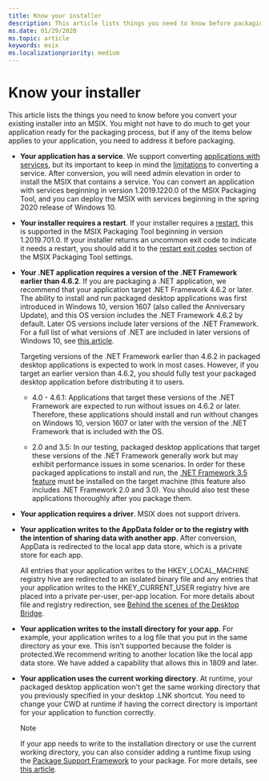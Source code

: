 ```yaml
---
title: Know your installer
description: This article lists things you need to know before packaging your desktop application. You may not need to do much to get your app ready for the packaging process.
ms.date: 01/29/2020
ms.topic: article
keywords: msix
ms.localizationpriority: medium
---
```


# Know your installer

This article lists the things you need to know before you convert your existing installer into an MSIX. You might not have to do much to get your application ready for the packaging process, but if any of the items below applies to your application, you need to address it before packaging.

+ __Your application has a service__. We support converting [applications with services](convert-an-installer-with-services.md), but its important to keep in mind the [limitations](convert-an-installer-with-services.md#known-limitations) to converting a service. After conversion, you will need admin elevation in order to install the MSIX that contains a service. You can convert an application with services beginning in version 1.2019.1220.0 of the MSIX Packaging Tool, and you can deploy the MSIX with services beginning in the spring 2020 release of Windows 10.

+ __Your installer requires a restart__. If your installer requires a [restart](support-restart.md), this is supported in the MSIX Packaging Tool beginning in version 1.2019.701.0. If your installer returns an uncommon exit code to indicate it needs a restart, you should add it to the [restart exit codes](tool-best-practices.md#other-settings) section of the MSIX Packaging Tool settings. 

+ __Your .NET application requires a version of the .NET Framework earlier than 4.6.2__. If you are packaging a .NET application, we recommend that your application target .NET Framework 4.6.2 or later. The ability to install and run packaged desktop applications was first introduced in Windows 10, version 1607 (also called the Anniversary Update), and this OS version includes the .NET Framework 4.6.2 by default. Later OS versions include later versions of the .NET Framework. For a full list of what versions of .NET are included in later versions of Windows 10, see [this article](https://docs.microsoft.com/dotnet/framework/migration-guide/versions-and-dependencies).

  Targeting versions of the .NET Framework earlier than 4.6.2 in packaged desktop applications is expected to work in most cases. However, if you target an earlier version than 4.6.2, you should fully test your packaged desktop application before distributing it to users.

  + 4.0 - 4.6.1: Applications that target these versions of the .NET Framework are expected to run without issues on 4.6.2 or later. Therefore, these applications should install and run without changes on Windows 10, version 1607 or later with the version of the .NET Framework that is included with the OS.

  + 2.0 and 3.5: In our testing, packaged desktop applications that target these versions of the .NET Framework generally work but may exhibit performance issues in some scenarios. In order for these packaged applications to install and run, the [.NET Framework 3.5 feature](https://docs.microsoft.com/dotnet/framework/install/dotnet-35-windows-10) must be installed on the target machine (this feature also includes .NET Framework 2.0 and 3.0). You should also test these applications thoroughly after you package them.

+ __Your application requires a driver__. MSIX does not support drivers. 

+ __Your application writes to the AppData folder or to the registry with the intention of sharing data with another app__. After conversion, AppData is redirected to the local app data store, which is a private store for each app.

  All entries that your application writes to the HKEY_LOCAL_MACHINE registry hive are redirected to an isolated binary file and any entries that your application writes to the HKEY_CURRENT_USER registry hive are placed into a private per-user, per-app location. For more details about file and registry redirection, see [Behind the scenes of the Desktop Bridge](../desktop/desktop-to-uwp-behind-the-scenes.md). 

 + __Your application writes to the install directory for your app__. For example, your application writes to a log file that you put in the same directory as your exe. This isn't supported because the folder is protected.We recommend writing to another location like the local app data store. We have added a capability that allows this in 1809 and later.

+ __Your application uses the current working directory__. At runtime, your packaged desktop application won't get the same working directory that you previously specified in your desktop .LNK shortcut. You need to change your CWD at runtime if having the correct directory is important for your application to function correctly.

  > [!NOTE]
  > If your app needs to write to the installation directory or use the current working directory, you can also consider adding a runtime fixup using the [Package Support Framework](https://github.com/microsoft/MSIX-PackageSupportFramework) to your package. For more details, see [this article](../psf/package-support-framework.md).  